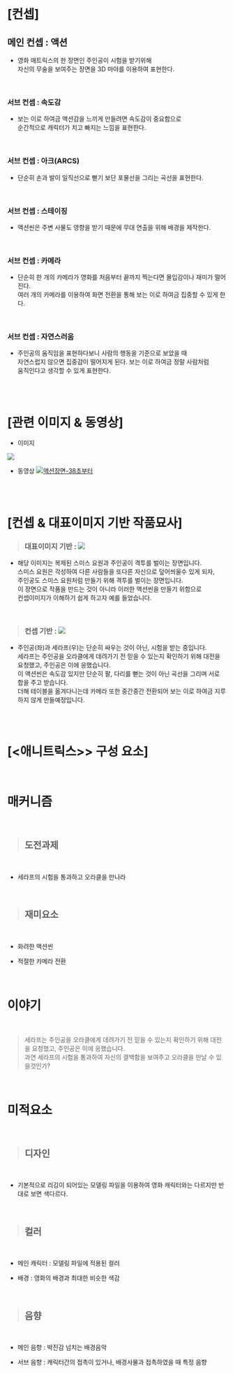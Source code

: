 # [컨셉]

## 메인 컨셉 : 액션

* 영화 매트릭스의 한 장면인 주인공이 시험을 받기위해  
자신의 무술을 보여주는 장면을 3D 마야를 이용하여 표현한다.

<br>

### 서브 컨셉 : 속도감
 - 보는 이로 하여금 액션감을 느끼게 만들려면 속도감이 중요함으로  
 순간적으로 캐릭터가 치고 빠지는 느낌을 표현한다.

<br>

### 서브 컨셉 : 아크(ARCS)
* 단순히 손과 발이 일직선으로 뻗기 보단 포물선을 그리는 곡선을 표현한다.

<br>

### 서브 컨셉 : 스테이징
- 액션씬은 주변 사물도 영향을 받기 때문에 무대 연출을 위해 배경을 제작한다.

<br>

### 서브 컨셉 : 카메라
* 단순히 한 개의 카메라가 영화를 처음부터 끝까지 찍는다면 몰입감이나 재미가 떨어진다.  
여러 개의 카메라를 이용하여 화면 전환을 통해 보는 이로 하여금 집중할 수 있게 한다.

<br>

### 서브 컨셉 : 자연스러움
- 주인공의 움직임을 표현하다보니 사람의 행동을 기준으로 보았을 때  
자연스럽지 않으면 집중감이 떨어지게 된다. 보는 이로 하여금 정말 사람처럼  
움직인다고 생각할 수 있게 표현한다.


<br><br>
# [관련 이미지 & 동영상]
- 이미지  
<img src="./img/1.png">

* 동영상
[![액션장면-38초부터](./img/3.png)](https://www.youtube.com/watch?v=eeP9X-Gy9Vk)


<br><br>
# [컨셉 & 대표이미지 기반 작품묘사]
> ### 대표이미지 기반 : <img src="./img/대표이미지.jpg">  
- 해당 이미지는 복제된 스미스 요원과 주인공이 격투를 벌이는 장면입니다.  
스미스 요원은 각성하여 다른 사람들을 또다른 자신으로 덮어씌울수 있게 되자,  
주인공도 스미스 요원처럼 만들기 위해 격투를 벌이는 장면입니다.  
이 장면으로 작품을 만드는 것이 아니라 이러한 액션씬을 만들기 위함으로  
컨셉이미지가 이해하기 쉽게 하고자 예를 들었습니다.

<br>

> ### 컨셉 기반 : <img src="./img/2.PNG">  
* 주인공(좌)과 세라프(우)는 단순히 싸우는 것이 아닌, 시험을 받는 중입니다.  
세라프는 주인공을 오라클에게 데려가기 전 믿을 수 있는지 확인하기 위해 대전을 요청했고, 주인공은 이에 응했습니다.  
이 액션씬은 속도감 있지만 단순히 팔, 다리를 뻗는 것이 아닌 곡선을 그리며 서로 합을 주고 받습니다.  
더해 테이블을 옮겨다니는데 카메라 또한 중간중간 전환되어 보는 이로 하여금 지루하지 않게 만들예정입니다.

<br><br>
# [<애니트릭스>> 구성 요소]
<br>

# 매커니즘
<br>

> ## 도전과제

<br>

* 세라프의 시험을 통과하고 오라클을 만나라

<br>

> ## 재미요소

<br>

- 화려한 액션씬
* 적절한 카메라 전환

<br>

# 이야기

<br>

> 세라프는 주인공을 오라클에게 데려가기 전 믿을 수 있는지 확인하기 위해 대전을 요청했고, 주인공은 이에 응했습니다.  
과연 세라프의 시험을 통과하여 자신의 결백함을 보여주고 오라클을 만날 수 있을것인가?

<br>

# 미적요소


<br>

> ## 디자인

<br>

- 기본적으로 리깅이 되어있는 모델링 파일을 이용하여 영화 캐릭터와는 다르지만 반대로 보면 색다르다.

<br>

> ## 컬러

<br>

* 메인 캐릭터 : 모델링 파일에 적용된 컬러
- 배경 : 영화의 배경과 최대한 비슷한 색감

<br>

> ## 음향

<br>

- 메인 음향 : 박진감 넘치는 배경음악
* 서브 음향 : 캐릭터간의 접촉이 있거나, 배경사물과 접촉하였을 때 특정 음향

<br>
